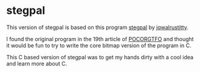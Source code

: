 # stegpal
This version of stegpal is based on this program [stegpal](https://github.com/jqwalrustitty/stegpal) by [jqwalrustitty](https://github.com/jqwalrustitty).

I found the original program in the 19th article of [POCORGTFO](https://www.alchemistowl.org/pocorgtfo/) and thought it would be fun to try to write the core bitmap version of the program in C.

This C based version of stegpal was to get my hands dirty with a cool idea and learn more about C.
